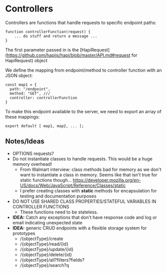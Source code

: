 # Controllers

Controllers are functions that handle requests to specific endpoint paths:

```
function controllerFunction(request) {
    ... do stuff and return a message ...
}
```

The first parameter passed in is the [HapiRequest](https://github.com/hapijs/hapi/blob/master/API.md#request for HapiRequest) object

We define the mapping from endpoint/method to controller function with an JSON object:

```
const map1 = {
  path: "/endpoint",
  method: "GET", ///
  controller: controllerFunction
}
```

To make this endpoint available to the server, we need to export an array of these mappings:

```
export default [ map1, map2, ... ];
```


## Notes/Ideas
 - OPTIONS requests?
 - Do not instantiate classes to handle requests. This would be a huge memory overhead!
    -  From Walmart interview: class methods bad for memory as we don't want to instantiate a class in memory. Seems like that isn't true for static functions though... https://developer.mozilla.org/en-US/docs/Web/JavaScript/Reference/Classes/static
    - I prefer creating classes with __static__  methods for encapsulation for testing and documentation purposes
 - DO NOT USE SHARED CLASS PROPERTIES/STATEFUL VARIABLES IN CONTROLLER FUNCTIONS
    - These functions need to be stateless.
 - **IDEA:** Catch any exceptions that don't have response code and log or email indicating unexpected state
 - **IDEA:** generic CRUD endpoints with a flexible storage system for prototypes
    - /{objectType}/create
    - /{objectType}/read/{id}
    - /{objectType}/update/{id}
    - /{objectType}/delete/{id}
    - /{objectType}/all?filters?fields?
    - /{objectType}/search?q
